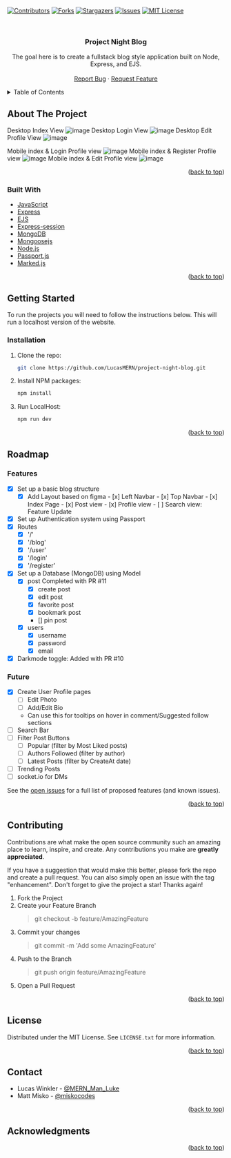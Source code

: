 <div id="top"></div>

<!-- PROJECT SHIELDS -->
[![Contributors][contributors-shield]][contributors-url]
[![Forks][forks-shield]][forks-url]
[![Stargazers][stars-shield]][stars-url]
[![Issues][issues-shield]][issues-url]
[![MIT License][license-shield]][license-url]

<!-- PROJECT LOGO -->
<br />
<div align="center">

<h3 align="center">Project Night Blog</h3>

  <p align="center">
    The goal here is to create a fullstack blog style application built on Node, Express, and EJS.
    <br />
    <br />
<!--     <a href="https://github.com/LucasMERN/project-night-blog">View Demo</a> 
    ·-->
    <a href="https://github.com/LucasMERN/project-night-blog/issues">Report Bug</a>
    ·
    <a href="https://github.com/LucasMERN/project-night-blog/issues">Request Feature</a>
  </p>
</div>

<!-- TABLE OF CONTENTS -->
<details>
  <summary>Table of Contents</summary>
  <ol>
    <li>
      <a href="#about-the-project">About The Project</a>
      <ul>
        <li><a href="#built-with">Built With</a></li>
      </ul>
    </li>
    <li>
      <a href="#getting-started">Getting Started</a>
      <ul>
        <li><a href="#installation">Installation</a></li>
      </ul>
    </li>
    <li><a href="#roadmap">Roadmap</a></li>
    <li><a href="#contributing">Contributing</a></li>
    <li><a href="#license">License</a></li>
    <li><a href="#contact">Contact</a></li>
    <li><a href="#acknowledgments">Acknowledgments</a></li>
  </ol>
</details>

<!-- ABOUT THE PROJECT -->
## About The Project

<!-- [![Product Name Screen Shot][product-screenshot]](https://example.com) -->

Desktop Index View
![image](https://user-images.githubusercontent.com/72772558/188334814-fbbcaedb-2191-4a5a-9fc8-7ac55818ea2e.png)
Desktop Login View
![image](https://user-images.githubusercontent.com/72772558/188335517-585edcfd-038f-4291-b024-9dc37b32d5ee.png)
Desktop Edit Profile View
![image](https://user-images.githubusercontent.com/72772558/188335539-9c19036f-2311-4a03-8f61-c7bf7185322d.png)

Mobile index & Login Profile view
![image](https://user-images.githubusercontent.com/72772558/188335447-ebf722ed-8304-4bf8-98e5-2311f73c7b8b.png)
Mobile index & Register Profile view
![image](https://user-images.githubusercontent.com/72772558/188335457-bab78bf6-4eca-42b0-acb5-46052e5bf809.png)
Mobile index & Edit Profile view
![image](https://user-images.githubusercontent.com/72772558/188335465-486891a0-b192-4896-abf3-f0e379137aa0.png)

<p align="right">(<a href="#top">back to top</a>)</p>

### Built With

* [JavaScript](https://www.javascript.com/)
* [Express](https://expressjs.com/)
* [EJS](https://ejs.co/)
* [Express-session](https://www.npmjs.com/package/express-session)
* [MongoDB](https://www.mongodb.com/)
* [Mongoosejs](https://mongoosejs.com/)
* [Node.js](https://nodejs.org/)
* [Passport.js](https://www.passportjs.org/)
* [Marked.js](https://marked.js.org/)

<p align="right">(<a href="#top">back to top</a>)</p>

<!-- GETTING STARTED -->
## Getting Started

To run the projects you will need to follow the instructions below. This will run a localhost version of the website.

### Installation

1. Clone the repo:
   ```sh
   git clone https://github.com/LucasMERN/project-night-blog.git
   ```
2. Install NPM packages:
   ```sh
   npm install
   ```
3. Run LocalHost:
   ```sh
   npm run dev
   ```

<p align="right">(<a href="#top">back to top</a>)</p>

<!-- ROADMAP -->
## Roadmap

### Features
- [x] Set up a basic blog structure
    - [x] Add Layout based on figma
          - [x] Left Navbar
          - [x] Top Navbar
          - [x] Index Page
          - [x] Post view
          - [x] Profile view
          - [ ] Search view: Feature Update
- [x] Set up Authentication system using Passport
- [x] Routes
    - [x] '/' 
    - [x] '/blog'
    - [x] '/user'
    - [x] '/login'
    - [x] '/register'
- [x] Set up a Database (MongoDB) using Model
  - [x] post  Completed with PR #11
    - [x] create post
    - [x] edit post
    - [x] favorite post
    - [x] bookmark post
    - [] pin post
  - [x] users
    - [x] username
    - [x] password
    - [x] email
- [x] Darkmode toggle: Added with PR #10

### Future

- [x] Create User Profile pages
  - [ ] Edit Photo
  - [ ] Add/Edit Bio
  - Can use this for tooltips on hover in comment/Suggested follow sections
- [ ] Search Bar
- [ ] Filter Post Buttons
  - [ ] Popular (filter by Most Liked posts)
  - [ ] Authors Followed (filter by author)
  - [ ] Latest Posts (filter by CreateAt date)
- [ ] Trending Posts
- [ ] socket.io for DMs

See the [open issues](https://github.com/LucasMERN/project-night-blog/issues) for a full list of proposed features (and known issues).

<p align="right">(<a href="#top">back to top</a>)</p>

<!-- CONTRIBUTING -->
## Contributing

Contributions are what make the open source community such an amazing place to learn, inspire, and create. Any contributions you make are **greatly appreciated**.

If you have a suggestion that would make this better, please fork the repo and create a pull request. You can also simply open an issue with the tag "enhancement".
Don't forget to give the project a star! Thanks again!

1. Fork the Project
2. Create your Feature Branch
    > git checkout -b feature/AmazingFeature
3. Commit your changes
    > git commit -m 'Add some AmazingFeature'
4. Push to the Branch
    > git push origin feature/AmazingFeature
5. Open a Pull Request

<p align="right">(<a href="#top">back to top</a>)</p>

<!-- LICENSE -->
## License

Distributed under the MIT License. See `LICENSE.txt` for more information.

<p align="right">(<a href="#top">back to top</a>)</p>

<!-- CONTACT -->
## Contact

* Lucas Winkler - [@MERN_Man_Luke](https://twitter.com/MERN_Man_Luke)
* Matt Misko - [@miskocodes](https://twitter.com/miskocodes)

<p align="right">(<a href="#top">back to top</a>)</p>

<!-- ACKNOWLEDGMENTS -->
## Acknowledgments

<p align="right">(<a href="#top">back to top</a>)</p>


<!-- MARKDOWN LINKS & IMAGES -->
[contributors-shield]: https://img.shields.io/github/contributors/LucasMERN/project-night-blog.svg?style=for-the-badge
[contributors-url]: https://github.com/LucasMERN/project-night-blog/graphs/contributors
[forks-shield]: https://img.shields.io/github/forks/LucasMERN/project-night-blog.svg?style=for-the-badge
[forks-url]: https://github.com/LucasMERN/project-night-blog/network/members
[stars-shield]: https://img.shields.io/github/stars/LucasMERN/project-night-blog.svg?style=for-the-badge
[stars-url]: https://github.com/LucasMERN/project-night-blog/stargazers
[issues-shield]: https://img.shields.io/github/issues/LucasMERN/project-night-blog.svg?style=for-the-badge
[issues-url]: https://github.com/LucasMERN/project-night-blog/issues
[license-shield]: https://img.shields.io/github/license/LucasMERN/project-night-blog.svg?style=for-the-badge
[license-url]: https://github.com/LucasMERN/project-night-blog/blob/master/LICENSE.txt
